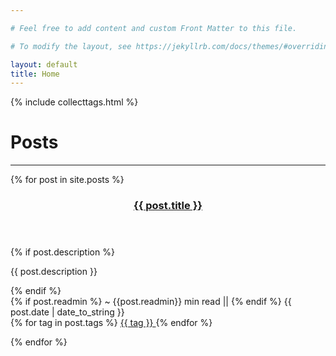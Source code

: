 ```yaml
---

# Feel free to add content and custom Front Matter to this file.

# To modify the layout, see https://jekyllrb.com/docs/themes/#overriding-theme-defaults

layout: default
title: Home
---
```


<!-- <link href="https://fonts.googleapis.com/css?family=Prompt&display=swap" rel="stylesheet">
<link rel="stylesheet" href="{{'/assets/css/style_font.css'}}" /> -->
<link rel="stylesheet" href="{{'/assets/css/style_tags.css'}}" />
<link rel="stylesheet" href="{{'/public/css/style_posts.css'}}" />
{% include collecttags.html %}

<!-- <div class="tags_div">

      Tags: 
      <br>
      {% for tag in tags %}
            <a class="tag yellow"
              href="{{ site.baseurl | append: "/tag/" | append: tag | append: "/" }}"
              rel="category tag">
              {{ tag }}
            </a>
      {% endfor %}

</div>
<br> -->
<h1> Posts </h1>
<hr>
<div class="posts">
  {% for post in site.posts %}

<section class="taxonomy-section post">
  <div class="entries-list">
  <article class="entry h-entry">
    <header class="entry-header">
      <h3 class="entry-title p-name">
        <a href="{{ post.url | absolute_url }}" rel="bookmark">{{ post.title }}</a>
      </h3>
    </header>
    {% if post.description %}
      <div class="entry-excerpt p-summary">
        <p>{{ post.description }}</p>
      </div>
    {% endif %}
  
  <footer class="entry-meta">
    {% if post.readmin %}
    <span class="read-time">~ {{post.readmin}} min read</span> || 
    {% endif %}
    <time class="entry-date dt-published">{{ post.date | date_to_string }} </time>
    <div class="tags_div tags_post">
      {% for tag in post.tags %}
            <a class="tag red"
              href="{{ site.baseurl | append: "/tag/" | append: tag | append: "/" }}"
              rel="category tag">
              {{ tag }}
            </a>
      {% endfor %}
    </div>
  </footer>
    
  </article>

  </div>

  <!-- <a href="#page-title" class="back-to-top">Back to Top ↑</a> -->

</section>

  <!-- <div class="post">

    <h1 class="post-title">
      <a href="{{ post.url | absolute_url }}">
        {{ post.title }}
      </a>
    </h1>
    <span class="post-date">{{ post.date | date_to_string }}</span>
    <div class="tags_div tags_post">
      {% for tag in post.tags %}
            <a class="tag red"
              href="{{ site.baseurl | append: "/tag/" | append: tag | append: "/" }}"
              rel="category tag">
              {{ tag }}
            </a>
      {% endfor %}
    </div>

  </div> -->

  {% endfor %}
</div>

<!-- <div class="pagination">
  {% if paginator.next_page %}

    <a class="pagination-item older" href="{{ paginator.next_page_path | absolute_url }}">Older</a>

  {% else %}

    <span class="pagination-item older">Older</span>

  {% endif %}
  {% if paginator.previous_page %}

    {% if paginator.page == 2 %}
      <a class="pagination-item newer" href="{{ '/' | absolute_url }}">Newer</a>
    {% else %}
      <a class="pagination-item newer" href="{{ paginator.previous_page_path | absolute_url }}">Newer</a>
    {% endif %}

  {% else %}

    <span class="pagination-item newer">Newer</span>

  {% endif %}
</div>
 -->
